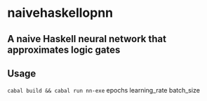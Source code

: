 # naivehaskellopnn
## A naive Haskell neural network that approximates logic gates

## Usage

`cabal build && cabal run nn-exe` epochs learning_rate batch_size